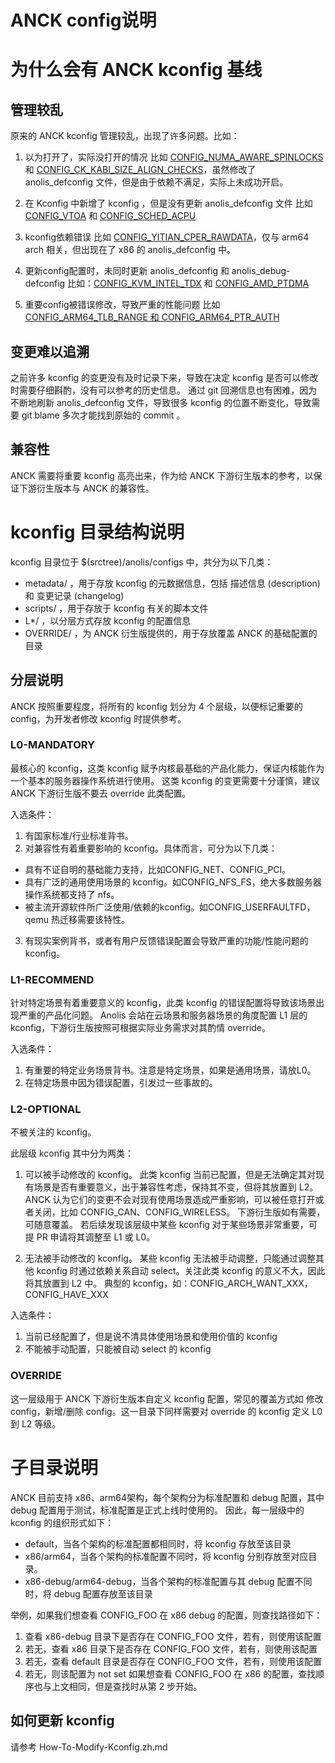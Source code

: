 # ANCK config说明
# 为什么会有 ANCK kconfig 基线
## 管理较乱
原来的 ANCK kconfig 管理较乱，出现了许多问题。比如：

1. 以为打开了，实际没打开的情况
比如 [CONFIG_NUMA_AWARE_SPINLOCKS](https://gitee.com/anolis/cloud-kernel/pulls/535) 和 [CONFIG_CK_KABI_SIZE_ALIGN_CHECKS](https://gitee.com/anolis/cloud-kernel/pulls/1627)，虽然修改了 anolis_defconfig 文件，但是由于依赖不满足，实际上未成功开启。

2. 在 Kconfig 中新增了 kconfig ，但是没有更新 anolis_defconfig 文件
比如 [CONFIG_VTOA](https://gitee.com/anolis/cloud-kernel/pulls/1749) 和 [CONFIG_SCHED_ACPU](https://gitee.com/anolis/cloud-kernel/pulls/2260)

3. kconfig依赖错误
比如 [CONFIG_YITIAN_CPER_RAWDATA](https://gitee.com/anolis/cloud-kernel/pulls/2046)，仅与 arm64 arch 相关，但出现在了 x86 的 anolis_defconfig 中。

4. 更新config配置时，未同时更新 anolis_defconfig 和 anolis_debug-defconfig
比如：[CONFIG_KVM_INTEL_TDX](https://gitee.com/anolis/cloud-kernel/pulls/818) 和 [CONFIG_AMD_PTDMA](https://gitee.com/anolis/cloud-kernel/pulls/288)

5. 重要config被错误修改，导致严重的性能问题
比如 [CONFIG_ARM64_TLB_RANGE 和 CONFIG_ARM64_PTR_AUTH](https://gitee.com/anolis/cloud-kernel/pulls/1960)

## 变更难以追溯
之前许多 kconfig 的变更没有及时记录下来，导致在决定 kconfig 是否可以修改时需要仔细斟酌，没有可以参考的历史信息。
通过 git 回溯信息也有困难，因为不断地刷新 anolis_defconfig 文件，导致很多 kconfig 的位置不断变化，导致需要 git blame 多次才能找到原始的 commit 。

## 兼容性
ANCK 需要将重要 kconfig 高亮出来，作为给 ANCK 下游衍生版本的参考，以保证下游衍生版本与 ANCK 的兼容性。

# kconfig 目录结构说明

kconfig 目录位于 $(srctree)/anolis/configs 中，共分为以下几类：
- metadata/ ，用于存放 kconfig 的元数据信息，包括 描述信息 (description) 和 变更记录 (changelog)
- scripts/ ，用于存放于 kconfig 有关的脚本文件
- L*/ ，以分层方式存放 kconfig 的配置信息
- OVERRIDE/ ，为 ANCK 衍生版提供的，用于存放覆盖 ANCK 的基础配置的目录

## 分层说明
ANCK 按照重要程度，将所有的 kconfig 划分为 4 个层级，以便标记重要的 config，为开发者修改 kconfig 时提供参考。
### L0-MANDATORY
最核心的 kconfig，这类 kconfig 赋予内核最基础的产品化能力，保证内核能作为一个基本的服务器操作系统进行使用。
这类 kconfig 的变更需要十分谨慎，建议 ANCK 下游衍生版不要去 override 此类配置。

入选条件：
1. 有国家标准/行业标准背书。
2. 对兼容性有着重要影响的 kconfig。具体而言，可分为以下几类：
- 具有不证自明的基础能力支持，比如CONFIG_NET、CONFIG_PCI。
- 具有广泛的通用使用场景的 kconfig。如CONFIG_NFS_FS，绝大多数服务器操作系统都支持了 nfs。
- 被主流开源软件所广泛使用/依赖的kconfig。如CONFIG_USERFAULTFD，qemu 热迁移需要该特性。
3. 有现实案例背书，或者有用户反馈错误配置会导致严重的功能/性能问题的 kconfig。

### L1-RECOMMEND
针对特定场景有着重要意义的 kconfig，此类 kconfig 的错误配置将导致该场景出现严重的产品化问题。
Anolis 会站在云场景和服务器场景的角度配置 L1 层的 kconfig，下游衍生版按照可根据实际业务需求对其酌情 override。

入选条件：
1. 有重要的特定业务场景背书。注意是特定场景，如果是通用场景，请放L0。
2. 在特定场景中因为错误配置，引发过一些事故的。

### L2-OPTIONAL
不被关注的 kconfig。

此层级 kconfig 其中分为两类：
1. 可以被手动修改的 kconfig。
此类 kconfig 当前已配置，但是无法确定其对现有场景是否有重要意义，出于兼容性考虑，保持其不变，但将其放置到 L2。
ANCK 认为它们的变更不会对现有使用场景造成严重影响，可以被任意打开或者关闭，比如 CONFIG_CAN、CONFIG_WIRELESS。
下游衍生版如有需要，可随意覆盖。
若后续发现该层级中某些 kconfig 对于某些场景非常重要，可提 PR 申请将其调整至 L1 或 L0。

2. 无法被手动修改的 kconfig。
某些 kconfig 无法被手动调整，只能通过调整其他 kconfig 时通过依赖关系自动 select。关注此类 kconfig 的意义不大，因此将其放置到 L2 中。
典型的 kconfig，如：CONFIG_ARCH_WANT_XXX，CONFIG_HAVE_XXX

入选条件：
1. 当前已经配置了，但是说不清具体使用场景和使用价值的 kconfig
2. 不能被手动配置，只能被自动 select 的 kconfig

### OVERRIDE
这一层级用于 ANCK 下游衍生版本自定义 kconfig 配置，常见的覆盖方式如 修改 config，新增/删除 config。这一目录下同样需要对 override 的 kconfig 定义 L0 到 L2 等级。

# 子目录说明
ANCK 目前支持 x86、arm64架构，每个架构分为标准配置和 debug 配置，其中 debug 配置用于测试，标准配置是正式上线时使用的。
因此，每一层级中的 kconfig 的组织形式如下：
- default，当各个架构的标准配置都相同时，将 kconfig 存放至该目录
- x86/arm64，当各个架构的标准配置不同时，将 kconfig 分别存放至对应目录。
- x86-debug/arm64-debug，当各个架构的标准配置与其 debug 配置不同时，将 debug 配置存放至该目录

举例，如果我们想查看 CONFIG_FOO 在 x86 debug 的配置，则查找路径如下：
1. 查看 x86-debug 目录下是否存在 CONFIG_FOO 文件，若有，则使用该配置
2. 若无，查看 x86 目录下是否存在 CONFIG_FOO 文件，若有，则使用该配置
3. 若无，查看 default 目录是否存在 CONFIG_FOO 文件，若有，则使用该配置
4. 若无，则该配置为 not set
如果想查看 CONFIG_FOO 在 x86 的配置，查找顺序也与上文相同，但是查找时从第 2 步开始。


## 如何更新 kconfig
请参考 How-To-Modify-Kconfig.zh.md
